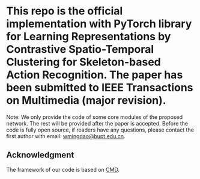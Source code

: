 # This repo is the official implementation with PyTorch library  for Learning Representations by Contrastive Spatio-Temporal Clustering for Skeleton-based Action Recognition. The paper has been submitted to IEEE Transactions on Multimedia (major revision).
 
Note: We only provide the code of some core modules of the proposed network. The rest will be provided after the paper is accepted. Before the code is fully open source, if readers have any questions, please contact the first author with email: wmingdao@bupt.edu.cn.


## Acknowledgment
The framework of our code is based on [CMD](https://github.com/maoyunyao/CMD).
